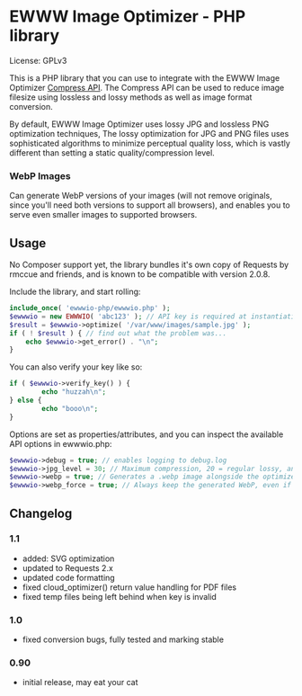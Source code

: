 # EWWW Image Optimizer - PHP library

License: GPLv3

This is a PHP library that you can use to integrate with the EWWW Image Optimizer [Compress API](https://docs.ewww.io/article/114-compress-api-reference). The Compress API can be used to reduce image filesize using lossless and lossy methods as well as image format conversion.

By default, EWWW Image Optimizer uses lossy JPG and lossless PNG optimization techniques, The lossy optimization for JPG and PNG files uses sophisticated algorithms to minimize perceptual quality loss, which is vastly different than setting a static quality/compression level.

### WebP Images

Can generate WebP versions of your images (will not remove originals, since you'll need both versions to support all browsers), and enables you to serve even smaller images to supported browsers.

## Usage
No Composer support yet, the library bundles it's own copy of Requests by rmccue and friends, and is known to be compatible with version 2.0.8.

Include the library, and start rolling:
```php
include_once( 'ewwwio-php/ewwwio.php' );
$ewwwio = new EWWWIO( 'abc123' ); // API key is required at instantiation.
$result = $ewwwio->optimize( '/var/www/images/sample.jpg' );
if ( ! $result ) { // find out what the problem was...
    echo $ewwwio->get_error() . "\n";
}
```

You can also verify your key like so:
```php
if ( $ewwwio->verify_key() ) {
        echo "huzzah\n";
} else {
        echo "booo\n";
}
```

Options are set as properties/attributes, and you can inspect the available API options in ewwwio.php:
```php
$ewwwio->debug = true; // enables logging to debug.log
$ewwwio->jpg_level = 30; // Maximum compression, 20 = regular lossy, and 10 = lossless
$ewwwio->webp = true; // Generates a .webp image alongside the optimized image if WebP is smaller.
$ewwwio->webp_force = true; // Always keep the generated WebP, even if it is a little bigger.
```


## Changelog

### 1.1
* added: SVG optimization
* updated to Requests 2.x
* updated code formatting
* fixed cloud_optimizer() return value handling for PDF files
* fixed temp files being left behind when key is invalid

### 1.0
* fixed conversion bugs, fully tested and marking stable

### 0.90
* initial release, may eat your cat
